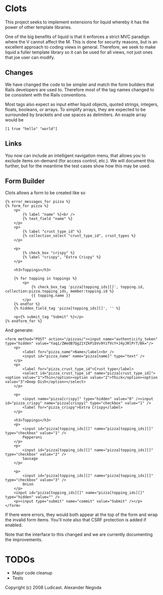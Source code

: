 # Clots

This project seeks to implement extensions for liquid whereby it has the power of other template libraries.

One of the big benefits of liquid is that it enforces a strict MVC paradign where the V cannot affect the M.  This is done for security reasons, but is an excellent approach to coding views in general.  Therefore, we seek to make liquid a fuller template library so it can be used for all views, not just ones that joe user can modify.

## Changes

We have changed the code to be simpler and match the form builders that Rails developers are used to.  Therefore most of the tag names changed to be consistent with the Rails conventions.

Most tags also expect as input either liquid objects, quoted strings, integers, floats, booleans, or arrays.  To simplify arrays, they are expected to be surrounded by brackets and use spaces as delimiters.  An exaple array would be

    [1 true "hello" "world"]

## Links

You now can include an intelligent navigation menu, that allows you to exclude items on-demand (for access control, etc.).  We will document this further, but for the meantime the test cases show how this may be used.

## Form Builder

Clots allows a form to be created like so

    {% error_messages_for pizza %}
    {% form_for pizza %}
        <p>
            {% label "name" %}<br />
            {% text_field "name" %}
        </p>
        <p>
            {% label "crust_type_id" %}
            {% collection_select "crust_type_id", crust_types %}
        </p>

        <p>
            {% check_box "crispy" %}
            {% label "crispy", "Extra Crispy" %}
        </p>

        <h3>Toppings</h3>

        {% for topping in toppings %}
            <p>
                {% check_box_tag 'pizza[topping_ids][]', topping.id, collection:pizza.topping_ids, member:topping.id %}
                {{ topping.name }}
            </p>
        {% endfor %}
        {% hidden_field_tag 'pizza[topping_ids][]', '' %}

        <p>{% submit_tag "Submit" %}</p>
    {% endform_for %}

And generate:

    <form method="POST" action="/pizzas/"><input name="authenticity_token" type="hidden" value="Yaq1/ZWedB7Qg21YZkPibVv9YzfVcY+J4yJRlPrT/Bk="/>
        <p>
            <label for="pizza_name">Name</label><br />
            <input id="pizza_name" name="pizza[name]" type="text" />
        </p>
        <p>
            <label for="pizza_crust_type_id">Crust type</label>
            <select id="pizza_crust_type_id" name="pizza[crust_type_id]"><option value="1">Thin</option><option value="2">Thick</option><option value="3">Deep Dish</option></select>
        </p>

        <p>
            <input name="pizza[crispy]" type="hidden" value="0" /><input id="pizza_crispy" name="pizza[crispy]" type="checkbox" value="1" />
            <label for="pizza_crispy">Extra Crispy</label>
        </p>

        <h3>Toppings</h3>
        <p>
            <input id="pizza[topping_ids][]" name="pizza[topping_ids][]" type="checkbox" value="1" />
            Pepperoni
        </p>
        <p>
            <input id="pizza[topping_ids][]" name="pizza[topping_ids][]" type="checkbox" value="2" />
            Sausage
        </p>

        <p>
            <input id="pizza[topping_ids][]" name="pizza[topping_ids][]" type="checkbox" value="3" />
            Onion
        </p>
        <input id="pizza[topping_ids][]" name="pizza[topping_ids][]" type="hidden" value="" />
        <p><input type="submit" name="commit" value="Submit" /></p>
    </form>


If there were errors, they would both appear at the top of the form and wrap the invalid form items.  You'll note also that CSRF protection is added if enabled.

Note that the interface to this changed and we are currently documenting the improvements.

TODOs
=====

* Major code cleanup
* Tests

Copyright (c) 2008 Ludicast. Alexander Negoda